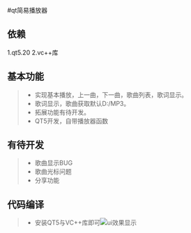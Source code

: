 #qt简易播放器
## 依赖
1.qt5.20
2.vc++库
##  基本功能
> * 实现基本播放，上一曲，下一曲，歌曲列表，歌词显示。
> * 歌词显示，歌曲获取默认D:/MP3。
> * 拓展功能有待开发。
> * QT5开发，自带播放器函数

## 有待开发
> * 歌曲显示BUG
> * 歌曲光标问题
> * 分享功能

##  代码编译
> * 安装QT5与VC++库即可![ui效果显示](https://git.oschina.net/uploads/images/2017/0619/202826_075b63c4_1360075.jpeg "在这里输入图片标题")